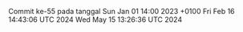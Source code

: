 Commit ke-55 pada tanggal Sun Jan 01 14:00 2023 +0100
Fri Feb 16 14:43:06 UTC 2024
Wed May 15 13:26:36 UTC 2024

